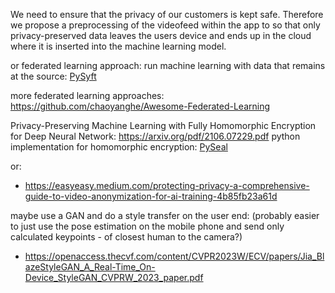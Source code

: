 We need to ensure that the privacy of our customers is kept safe. Therefore we propose a preprocessing of the videofeed within the app to so that only privacy-preserved data leaves the users device and ends up in the cloud where it is inserted into the machine learning model.

or federated learning approach:
run machine learning with data that remains at the source:
[PySyft](https://github.com/OpenMined/PySyft)

more federated learning approaches:
https://github.com/chaoyanghe/Awesome-Federated-Learning

Privacy-Preserving Machine Learning with Fully Homomorphic Encryption for Deep Neural Network:
https://arxiv.org/pdf/2106.07229.pdf
python implementation for homomorphic encryption: [PySeal](https://github.com/Lab41/PySEAL)

or:

* https://easyeasy.medium.com/protecting-privacy-a-comprehensive-guide-to-video-anonymization-for-ai-training-4b85fb23a61d

maybe use a GAN and do a style transfer on the user end: (probably easier to just use the pose estimation on the mobile phone and send only calculated keypoints - of closest human to the camera?)

* https://openaccess.thecvf.com/content/CVPR2023W/ECV/papers/Jia_BlazeStyleGAN_A_Real-Time_On-Device_StyleGAN_CVPRW_2023_paper.pdf
